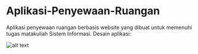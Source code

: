 # Aplikasi-Penyewaan-Ruangan
Aplikasi penyewaan ruangan berbasis website yang dibuat untuk memenuhi tugas matakuliah Sistem Informasi. Desain aplikasi:

![alt text](./ui_design/Detail_Page.png)
